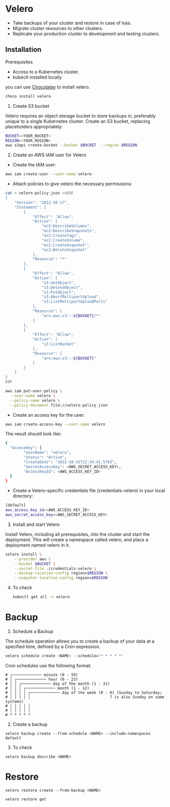 # Velero
* Take backups of your cluster and restore in case of loss.
* Migrate cluster resources to other clusters.
* Replicate your production cluster to development and testing clusters.

## Installation
Prerequisites
* Access to a Kubernetes cluster.
* kubectl installed locally

you can use [Chocolatey](https://chocolatey.org/install) to install velero.

```bash
choco install velero
```

1. Create S3 bucket

Velero requires an object storage bucket to store backups in, preferably unique to a single Kubernetes cluster. Create an S3 bucket, replacing placeholders appropriately:
```bash
BUCKET=<YOUR_BUCKET>
REGION=<YOUR_REGION>
aws s3api create-bucket --bucket $BUCKET  --region $REGION
```
2. Create an AWS IAM user for Velero
* Create the IAM user:

```bash
aws iam create-user --user-name velero
```
* Attach policies to give velero the necessary permissions:
```bash
cat > velero-policy.json <<EOF
{
    "Version": "2012-10-17",
    "Statement": [
        {
            "Effect": "Allow",
            "Action": [
                "ec2:DescribeVolumes",
                "ec2:DescribeSnapshots",
                "ec2:CreateTags",
                "ec2:CreateVolume",
                "ec2:CreateSnapshot",
                "ec2:DeleteSnapshot"
            ],
            "Resource": "*"
        },
        {
            "Effect": "Allow",
            "Action": [
                "s3:GetObject",
                "s3:DeleteObject",
                "s3:PutObject",
                "s3:AbortMultipartUpload",
                "s3:ListMultipartUploadParts"
            ],
            "Resource": [
                "arn:aws:s3:::${BUCKET}/*"
            ]
        },
        {
            "Effect": "Allow",
            "Action": [
                "s3:ListBucket"
            ],
            "Resource": [
                "arn:aws:s3:::${BUCKET}"
            ]
        }
    ]
}
EOF
```

```bash
aws iam put-user-policy \
  --user-name velero \
  --policy-name velero \
  --policy-document file://velero-policy.json
```
* Create an access key for the user:
```bash
aws iam create-access-key --user-name velero
```
The result should look like:

```bash
{
  "AccessKey": {
        "UserName": "velero",
        "Status": "Active",
        "CreateDate": "2022-10-31T22:24:41.576Z",
        "SecretAccessKey": <AWS_SECRET_ACCESS_KEY>,
        "AccessKeyId": <AWS_ACCESS_KEY_ID>
  }
}
```

* Create a Velero-specific credentials file (credentials-velero) in your local directory:
```bash
[default]
aws_access_key_id=<AWS_ACCESS_KEY_ID>
aws_secret_access_key=<AWS_SECRET_ACCESS_KEY>
```
3. Install and start Velero

Install Velero, including all prerequisites, into the cluster and start the deployment. This will create a namespace called velero, and place a deployment named velero in it.
```bash
velero install \
    --provider aws \
    --bucket $BUCKET \
    --secret-file ./credentials-velero \
    --backup-location-config region=$REGION \
    --snapshot-location-config region=$REGION
```

4. To check
   ```bash
   kubectl get all -n velero
   ```

# Backup
1. Schedule a Backup

The schedule operation allows you to create a backup of your data at a specified time, defined by a Cron expression.
```bash
velero schedule create <NAME> --schedule="* * * * *"
```
Cron schedules use the following format.
```
# ┌───────────── minute (0 - 59)
# │ ┌───────────── hour (0 - 23)
# │ │ ┌───────────── day of the month (1 - 31)
# │ │ │ ┌───────────── month (1 - 12)
# │ │ │ │ ┌───────────── day of the week (0 - 6) (Sunday to Saturday;
# │ │ │ │ │                                   7 is also Sunday on some systems)
# │ │ │ │ │
# │ │ │ │ │
# * * * * *
```

2. Create a backup

```
velero backup create --from-schedule <NAME> --include-namespaces default
```

3. To check
```
velero backup describe <NAME>
```
# Restore
```
velero restore create --from-backup <NAME>

velero restore get
```